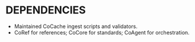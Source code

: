 # DEPENDENCIES
- Maintained CoCache ingest scripts and validators.
- CoRef for references; CoCore for standards; CoAgent for orchestration.

